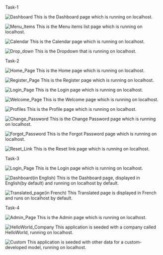 Task-1

![Dashboard](https://github.com/user-attachments/assets/5ac2170d-9199-480b-a51f-8c5669adc073)
This is the Dashboard page which is running on localhost.

![Menu_Items](https://github.com/user-attachments/assets/d4d5703b-c999-4321-9e96-7665f221742c)
This is the Menu items list page which is running on localhost.

![Calendar](https://github.com/user-attachments/assets/7a676576-8fea-4471-8aaa-1b3cc4e454fb)
This is the Calendar page which is running on localhost.

![Drop_down](https://github.com/user-attachments/assets/d449fddf-36a8-4a24-bb26-183be4ccddf5)
This is the Dropdown that is running on localhost.


Task-2

![Home_Page](https://github.com/user-attachments/assets/eb2ac062-2547-42c4-a6da-42b1984bd1b0)
This is the Home page which is running on localhost.

![Register_Page](https://github.com/user-attachments/assets/d969f182-e730-4f56-b840-9ccd0d9850ea)
This is the Register page which is running on localhost.

![Login_Page](https://github.com/user-attachments/assets/fd9bcf23-e67d-427d-b243-31287b4ff7d7)
This is the Login page which is running on localhost.

![Welcome_Page](https://github.com/user-attachments/assets/60350fb1-329e-472c-90e9-50bd3113b67c)
This is the Welcome page which is running on localhost.

![Profiles](https://github.com/user-attachments/assets/84fc652c-26fa-49d6-87bf-a820d8e6d388)
This is the Profile page which is running on localhost.

![Change_Password](https://github.com/user-attachments/assets/4761d795-1ebe-409d-8321-ccbb437708a6)
This is the Change Password page which is running on localhost.

![Forgot_Password](https://github.com/user-attachments/assets/87300263-a853-445b-91d4-e5c66afafc9b)
This is the Forgot Password page which is running on localhost.

![Reset_Link](https://github.com/user-attachments/assets/578d3b70-2eff-4055-beff-26c951e79574)
This is the Reset link page which is running on localhost.


Task-3

![Login_Page](https://github.com/user-attachments/assets/951e8944-03f1-41e8-a936-ae43cf6a274c)
This is the Login page which is running on localhost.

![Dashboard(in English)](https://github.com/user-attachments/assets/bc2a5efd-cf36-468d-bce9-7ce4a4c3813e)
This is the Dashboard page, displayed in English(by default) and running on localhost by default.

![Translated_page(in French)](https://github.com/user-attachments/assets/9025086c-f0ed-4fed-af80-9718dba5fb8c)
This Translated page is displayed in French and runs on localhost by default.

Task-4

![Admin_Page](https://github.com/user-attachments/assets/aa81b73f-d01e-4438-b6d6-aaa1e323b2f8)
This is the Admin page which is running on localhost.

![HelloWorld_Company](https://github.com/user-attachments/assets/10586208-8f96-41cb-8a62-74f9f0ad3421)
This application is seeded with a company called HelloWorld, running on localhost.

![Custom](https://github.com/user-attachments/assets/4acc8d22-6df4-42dc-983c-5b77ae63ff51)
This application is seeded with other data for a custom-developed model, running on localhost.
























